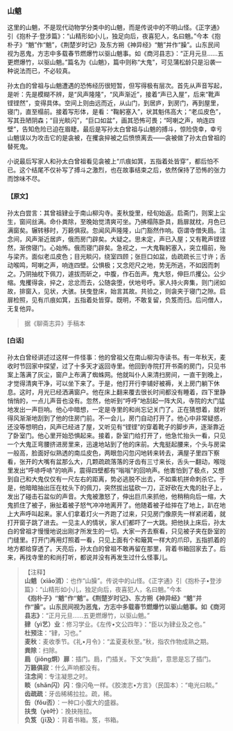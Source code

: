 <script type="text/javascript">
    var head = document.getElementsByTagName('head')[0];
    cssURL = '/public/liao.css';
    linkTag = document.createElement('link');
    linkTag.href = cssURL;
    linkTag.setAttribute('type','text/css');
    linkTag.setAttribute('rel','stylesheet');
    head.appendChild(linkTag);
</script>
### 山魈

这里的山魈，不是现代动物学分类中的山魈，而是传说中的不明山怪。《正字通》引《抱朴子·登涉篇》：“山精形如小儿，独足向后，夜喜犯人，名曰魈。”今本《抱朴子》“魈”作“魈”，《荆楚岁时记》及东方朔《神异经》“魈”并作“臊”。山东民间视为恶鬼，方志中多载春节燃爆竹以驱山魈事。如《商河县志》：“正月元旦……五更燃爆竹，以驱山魈。”篇名为《山魈》，篇中则称“大鬼”，可见蒲松龄只是沿袭一种说法而已，不必较真。

孙太白的曾祖与山魈遭遇的恐怖经历很短暂，但写得极有层次。首先从声音写起，是听：先是模糊不辨，是“风声隆隆”，“风声渐近”，接着“声已入屋”，后来“靴声铿铿然”，变得具体。空间上则由远而近，从山门，到居庐，到房门，再到屋里，寝门，直至榻前。接着写形体，是看：“鞠躬塞入”，状其魁伟高大；“老瓜皮色”，写其丑陋阴森；“目光睒闪”，“巨口如盆”，画其恐怖可畏；“呵喇之声，响连四壁”，告知危险已迫在眉睫。最后是写孙太白曾祖与山魈的搏斗，惊险侥幸，幸亏山魈误以为攻击它的是衾被，在攫衾捽被之后愤愤离去——衾被做了孙太白曾祖的替死鬼。

小说最后写家人和孙太白曾祖看见衾被上“爪痕如箕，五指着处皆穿”，都后怕不已。这个结尾不仅补写了搏斗之激烈，也在故事结束之后，依然保持了恐怖的张力而馀味不尽。

#### 【原文】
<section>

孙太白尝言：其曾祖肄业于南山柳沟寺。麦秋旋里，经旬始返。启斋门，则案上尘生，窗间丝满。命仆粪除，至晚始觉清爽可坐。乃拂榻陈卧具，扃扉就枕，月色已满窗矣。辗转移时，万籁俱寂。忽闻风声隆隆，山门豁然作响。窃谓寺僧失扃。注念间，风声渐近居庐，俄而房门辟矣。大疑之。思未定，声已入屋；又有靴声铿铿然，渐傍寝门。心始怖。俄而寝门辟矣。急视之，一大鬼鞠躬塞入，突立榻前，殆与梁齐。面似老瓜皮色；目光睒闪，绕室四顾；张巨口如盆，齿疏疏长三寸许；舌动喉鸣，呵喇之声，响连四壁。公惧极；又念咫尺之地，势无所逃，不如因而刺之。乃阴抽枕下佩刀，遽拔而斫之，中腹，作石缶声。鬼大怒，伸巨爪攫公。公少缩。鬼攫得衾，捽之，忿忿而去，公随衾堕，伏地号呼。家人持火奔集，则门闭如故，排窗入，见状，大骇。扶曳登床，始言其故。共验之，则衾夹于寝门之隙。启扉检照，见有爪痕如箕，五指着处皆穿。既明，不敢复留，负笈而归。后问僧人，无复他异。

</section>

> 据《聊斋志异》手稿本

#### [白话]
<aside>

孙太白曾经讲述过这样一件怪事：他的曾祖父在南山柳沟寺读书。有一年秋天，麦收时节回家中探望，过了十多天才返回寺里。他回到寺院打开书斋的房门，只见书案上落满了灰尘，窗户上布满了蜘蛛网。他就叫仆人来清扫房间，一直干到晚上，才觉得清爽干净，可以坐下来了。于是，他打开行李铺好被褥，关上房门躺下休息。这时，月光已经洒满窗户。他在床上翻来覆去很长时间都没有睡着，四下里静悄悄的，一点儿声音也没有。忽然，他听到“呼呼”地刮起一阵大风，寺院的大门猛地发出一声巨响。他心中暗想，一定是寺里的和尚忘记关门了。正在猜想着，就听得风渐渐地刮到了他的住房门前。不一会儿，房门自动打开了。他心中非常疑惑，还没等想明白，风声已经进了屋，又听见有“铿铿”的穿着靴子的脚步声，逐渐靠近了卧室门。他心里开始恐惧起来。接着，卧室门给打开了，他急忙抬头一看，只见一个大鬼正弯腰挤进房里来，迅速地站到了他的床前。大鬼挺起腰来，个头与房梁一般高，脸面好似熟透的南瓜皮色，两眼忽闪忽闪地转来转去，满屋子里四下察看，张开的大嘴有盆那么大，几颗疏疏落落的牙齿有三寸来长，舌头一翻动，喉咙里发出“呼哧呼哧”的响声，震得四壁都有“嗡嗡”的回响声。他害怕到了极点，又想到自己和大鬼仅仅有一尺左右的距离，势必逃脱不出去，不如乘机拼命刺杀它。于是，他暗暗抽出压在枕头下的佩刀，突然拔出猛砍一刀，正好砍在大鬼的肚子上，发出了碰击石盆似的声音。大鬼被激怒了，伸出巨爪来抓他，他稍稍向后一缩，大鬼抓住了被子，揪扯着被子怒气冲冲地离开了。他随着被子给摔在了地上，趴在地上大声呼叫起来。家人们拿着灯火一齐跑了过来，只见房门像原先一样紧闭着，就打开窗子跳了进去。一见主人的情状，家人们都吓了一大跳。把他扶上床后，孙太白的曾祖才慢慢地说出刚才所发生的一切。大家一齐去察看，只见被子夹在卧室的门缝里。打开门再用灯照着一看，只见上面有个和簸箕一样大的爪印，五指抓着的地方都给穿透了。天亮后，孙太白的曾祖不敢再留在那里，背着书箱回家去了。后来，再找寺里的和尚打听，都说并没有再发生过什么怪事儿。

</aside>

> 【注释】  
<b>山魈（xiāo消）</b>：也作“山臊”。传说中的山怪。《正字通》引《抱朴子•登涉篇》：“山精形如小儿，独足向后，夜喜犯人，名曰魈。”今本  
<b>《抱朴子》“魈”作“魈”。《荆楚岁时记》、东方朔《神异经》“魈”并作“臊”。山东民间视为恶鬼，方志中多载春节燃爆竹以驱山魈事。如《商河县志》</b>：“正月元旦……五更燃爆竹，以驱山魈。”  
<b>肄（yì艺）业</b>：修习学业。《左传•文公四年》：“臣以为肄业及之也。”  
<b>杜预注</b>：“肄，习也。”  
<b>麦秋</b>：麦收季节。《礼•月令》：“孟夏麦秋至。”秋，指农作物成熟之期。  
<b>粪除</b>：扫除。  
<b>扃（jiǒng炯）扉</b>：插门。扃，门插关。下文“失扃”，意思是忘了插门。  
<b>万籁俱寂</b>：什么声响都没有。  
<b>注念间</b>：专注凝思之时。  
<b>睒（shǎn闪）闪</b>：像闪龟一样。《胶澳志•方言》（民国本）：“电光曰睒。”  
<b>齿疏疏</b>：牙齿稀稀拉拉。疏，稀。  
<b>缶（fǒu否）</b>：一种口小腹大的盛器。  
<b>扶曳（yè叶）</b>：挽抉拖拉。  
<b>负笈（jī及）</b>：背着书箱。笈，书箱。  
